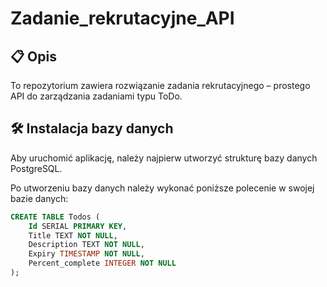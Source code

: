 # Zadanie_rekrutacyjne_API

## 📋 Opis

To repozytorium zawiera rozwiązanie zadania rekrutacyjnego – prostego API do zarządzania zadaniami typu ToDo.

## 🛠️ Instalacja bazy danych

Aby uruchomić aplikację, należy najpierw utworzyć strukturę bazy danych PostgreSQL.

Po utworzeniu bazy danych należy wykonać poniższe polecenie w swojej bazie danych:

```sql
CREATE TABLE Todos (
    Id SERIAL PRIMARY KEY,
    Title TEXT NOT NULL,
    Description TEXT NOT NULL,
    Expiry TIMESTAMP NOT NULL,
    Percent_complete INTEGER NOT NULL
);
